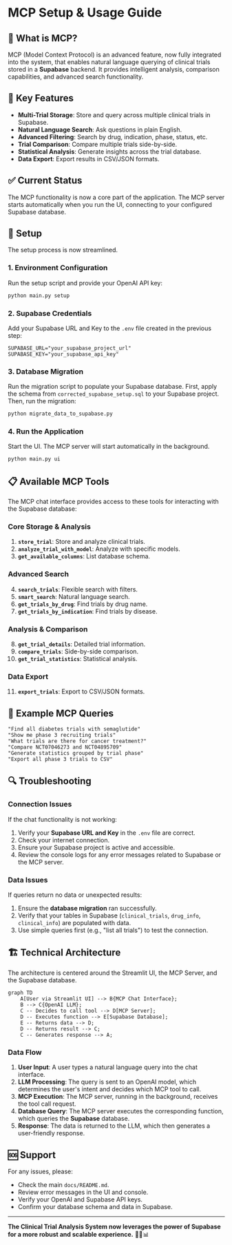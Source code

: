 # MCP Setup & Usage Guide

## 🤖 What is MCP?

MCP (Model Context Protocol) is an advanced feature, now fully integrated into the system, that enables natural language querying of clinical trials stored in a **Supabase** backend. It provides intelligent analysis, comparison capabilities, and advanced search functionality.

## 🚀 Key Features

- **Multi-Trial Storage**: Store and query across multiple clinical trials in Supabase.
- **Natural Language Search**: Ask questions in plain English.
- **Advanced Filtering**: Search by drug, indication, phase, status, etc.
- **Trial Comparison**: Compare multiple trials side-by-side.
- **Statistical Analysis**: Generate insights across the trial database.
- **Data Export**: Export results in CSV/JSON formats.

## ✅ Current Status

The MCP functionality is now a core part of the application. The MCP server starts automatically when you run the UI, connecting to your configured Supabase database.

## 🔧 Setup

The setup process is now streamlined.

### 1. Environment Configuration
Run the setup script and provide your OpenAI API key:
```bash
python main.py setup
```

### 2. Supabase Credentials
Add your Supabase URL and Key to the `.env` file created in the previous step:
```
SUPABASE_URL="your_supabase_project_url"
SUPABASE_KEY="your_supabase_api_key"
```

### 3. Database Migration
Run the migration script to populate your Supabase database.
First, apply the schema from `corrected_supabase_setup.sql` to your Supabase project.
Then, run the migration:
```bash
python migrate_data_to_supabase.py
```

### 4. Run the Application
Start the UI. The MCP server will start automatically in the background.
```bash
python main.py ui
```

## 📋 Available MCP Tools

The MCP chat interface provides access to these tools for interacting with the Supabase database:

### **Core Storage & Analysis**
1.  **`store_trial`**: Store and analyze clinical trials.
2.  **`analyze_trial_with_model`**: Analyze with specific models.
3.  **`get_available_columns`**: List database schema.

### **Advanced Search**
4.  **`search_trials`**: Flexible search with filters.
5.  **`smart_search`**: Natural language search.
6.  **`get_trials_by_drug`**: Find trials by drug name.
7.  **`get_trials_by_indication`**: Find trials by disease.

### **Analysis & Comparison**
8.  **`get_trial_details`**: Detailed trial information.
9.  **`compare_trials`**: Side-by-side comparison.
10. **`get_trial_statistics`**: Statistical analysis.

### **Data Export**
11. **`export_trials`**: Export to CSV/JSON formats.

## 🎯 Example MCP Queries

```
"Find all diabetes trials with semaglutide"
"Show me phase 3 recruiting trials"
"What trials are there for cancer treatment?"
"Compare NCT07046273 and NCT04895709"
"Generate statistics grouped by trial phase"
"Export all phase 3 trials to CSV"
```

## 🔍 Troubleshooting

### **Connection Issues**
If the chat functionality is not working:
1.  Verify your **Supabase URL and Key** in the `.env` file are correct.
2.  Check your internet connection.
3.  Ensure your Supabase project is active and accessible.
4.  Review the console logs for any error messages related to Supabase or the MCP server.

### **Data Issues**
If queries return no data or unexpected results:
1.  Ensure the **database migration** ran successfully.
2.  Verify that your tables in Supabase (`clinical_trials`, `drug_info`, `clinical_info`) are populated with data.
3.  Use simple queries first (e.g., "list all trials") to test the connection.

## 🏗️ Technical Architecture

The architecture is centered around the Streamlit UI, the MCP Server, and the Supabase database.

```mermaid
graph TD
    A[User via Streamlit UI] --> B{MCP Chat Interface};
    B --> C{OpenAI LLM};
    C -- Decides to call tool --> D[MCP Server];
    D -- Executes function --> E[Supabase Database];
    E -- Returns data --> D;
    D -- Returns result --> C;
    C -- Generates response --> A;
```

### **Data Flow**
1.  **User Input**: A user types a natural language query into the chat interface.
2.  **LLM Processing**: The query is sent to an OpenAI model, which determines the user's intent and decides which MCP tool to call.
3.  **MCP Execution**: The MCP server, running in the background, receives the tool call request.
4.  **Database Query**: The MCP server executes the corresponding function, which queries the **Supabase** database.
5.  **Response**: The data is returned to the LLM, which then generates a user-friendly response.

## 🆘 Support

For any issues, please:
-   Check the main `docs/README.md`.
-   Review error messages in the UI and console.
-   Verify your OpenAI and Supabase API keys.
-   Confirm your database schema and data in Supabase.

---
**The Clinical Trial Analysis System now leverages the power of Supabase for a more robust and scalable experience.** 🚀🏥📊 